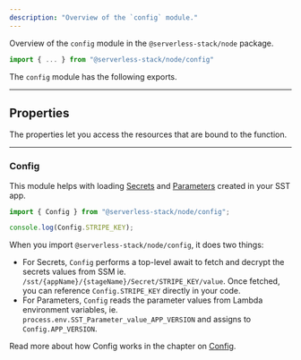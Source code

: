 ```yaml
---
description: "Overview of the `config` module."
---
```


Overview of the `config` module in the `@serverless-stack/node` package.

```ts
import { ... } from "@serverless-stack/node/config"
```

The `config` module has the following exports.

---

## Properties

The properties let you access the resources that are bound to the function.

---

### Config

This module helps with loading [Secrets](../constructs/Secret.md) and [Parameters](../constructs/Parameter.md) created in your SST app.

```ts
import { Config } from "@serverless-stack/node/config";

console.log(Config.STRIPE_KEY);
```

When you import `@serverless-stack/node/config`, it does two things:

- For Secrets, `Config` performs a top-level await to fetch and decrypt the secrets values from SSM ie. `/sst/{appName}/{stageName}/Secret/STRIPE_KEY/value`. Once fetched, you can reference `Config.STRIPE_KEY` directly in your code.
- For Parameters, `Config` reads the parameter values from Lambda environment variables, ie. `process.env.SST_Parameter_value_APP_VERSION` and assigns to `Config.APP_VERSION`.

Read more about how Config works in the chapter on [Config](../config.md).
